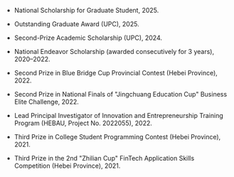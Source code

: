 
- National Scholarship for Graduate Student, 2025.

- Outstanding Graduate Award (UPC), 2025.

- Second-Prize Academic Scholarship (UPC), 2024.

- National Endeavor Scholarship (awarded consecutively for 3 years), 2020–2022.

- Second Prize in Blue Bridge Cup Provincial Contest (Hebei Province), 2022.

- Second Prize in National Finals of "Jingchuang Education Cup" Business Elite Challenge, 2022.

- Lead Principal Investigator of Innovation and Entrepreneurship Training Program (HEBAU, Project No. 2022055), 2022.

- Third Prize in College Student Programming Contest (Hebei Province), 2021.

- Third Prize in the 2nd "Zhilian Cup" FinTech Application Skills Competition (Hebei Province), 2021.
